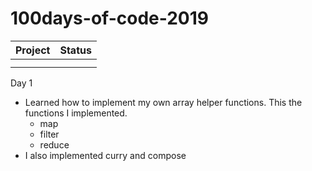 # 100days-of-code-2019

| Project | Status |
| ------- | ------ |
|         |        |
|         |        |

Day 1

- Learned how to implement my own array helper functions. This the functions I implemented.
  - map
  - filter
  - reduce
- I also implemented curry and compose
